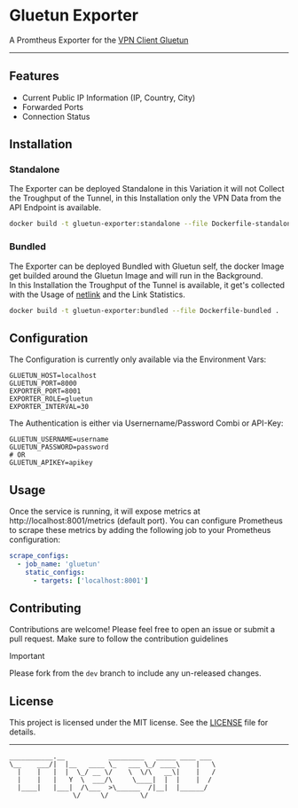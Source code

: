 # Gluetun Exporter
A Promtheus Exporter for the [VPN Client Gluetun](https://github.com/qdm12/gluetun)

---

## Features

- Current Public IP Information (IP, Country, City)
- Forwarded Ports
- Connection Status

## Installation

### Standalone
The Exporter can be deployed Standalone in this Variation it will not Collect the Troughput of the Tunnel, in this Installation only the VPN Data from the API Endpoint is available.
```bash
docker build -t gluetun-exporter:standalone --file Dockerfile-standalone .
```

### Bundled
The Exporter can be deployed Bundled with Gluetun self, the docker Image get builded around the Gluetun Image and will run in the Background. </br>
In this Installation the Troughput of the Tunnel is available, it get's collected with the Usage of [netlink](github.com/vishvananda/netlink) and the Link Statistics.
```bash
docker build -t gluetun-exporter:bundled --file Dockerfile-bundled .
```

## Configuration
The Configuration is currently only available via the Environment Vars:
```env
GLUETUN_HOST=localhost
GLUETUN_PORT=8000
EXPORTER_PORT=8001
EXPORTER_ROLE=gluetun
EXPORTER_INTERVAL=30
```

The Authentication is either via Usernername/Password Combi or API-Key:
```env
GLUETUN_USERNAME=username
GLUETUN_PASSWORD=password
# OR
GLUETUN_APIKEY=apikey
```

## Usage

Once the service is running, it will expose metrics at http://localhost:8001/metrics (default port). You can configure Prometheus to scrape these metrics by adding the following job to your Prometheus configuration:

```yaml
scrape_configs:
  - job_name: 'gluetun'
    static_configs:
      - targets: ['localhost:8001']
```

## Contributing

Contributions are welcome! Please feel free to open an issue or submit a pull request. Make sure to follow the contribution guidelines

> [!IMPORTANT]
> Please fork from the `dev` branch to include any un-released changes.

## License

This project is licensed under the MIT license. See the [LICENSE](LICENSE) file for details.

---
```
___________.__           _________   _____ ____ ___ 
\__    ___/|  |__   ____ \_   ___ \_/ ____\    |   \
  |    |   |  |  \_/ __ \/    \  \/\   __\|    |   /
  |    |   |   Y  \  ___/\     \____|  |  |    |  / 
  |____|   |___|  /\___  >\______  /|__|  |______/  
                \/     \/        \/                 
```
